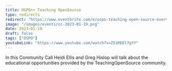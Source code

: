 ```yaml
---
title: OSPO++ Teaching OpenSource
type: redirects
redirect: "https://www.eventbrite.com/e/ospo-teaching-open-source-overview-tickets-510511091417"
image: "/images/events/cc-2023-01-19.png"
date: 2023-01-19
draft: false
tags: ["OSPO"]
youtubeLink: "https://www.youtube.com/watch?v=Z51REEl7gYY"
---
```

In this Community Call Heidi Ellis and Greg Hislop will talk about the educational opportunities provided by the TeachingOpenSource community.
